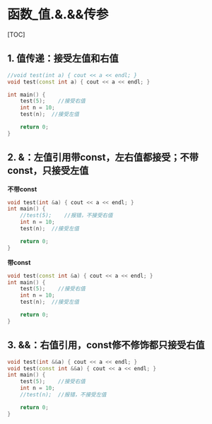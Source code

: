 # 函数\_值.&.&&传参

\[TOC\]

## 1. 值传递：接受左值和右值

```cpp
//void test(int a) { cout << a << endl; }
void test(const int a) { cout << a << endl; }

int main() {
    test(5);    //接受右值
    int n = 10;
    test(n);  //接受左值

    return 0;
}
```

## 2. &：左值引用带const，左右值都接受；不带const，只接受左值

**不带const**

```cpp
void test(int &a) { cout << a << endl; }
int main() {
    //test(5);    //报错，不接受右值
    int n = 10;
    test(n);  //接受左值

    return 0;
}
```

**带const**

```cpp
void test(const int &a) { cout << a << endl; }
int main() {
    test(5);    //接受右值
    int n = 10;
    test(n);  //接受左值

    return 0;
}
```

## 3. &&：右值引用，const修不修饰都只接受右值

```cpp
void test(int &&a) { cout << a << endl; }
void test(const int &&a) { cout << a << endl; }
int main() {
    test(5);    //接受右值
    int n = 10;
    //test(n);  //报错，不接受左值

    return 0;
}
```

